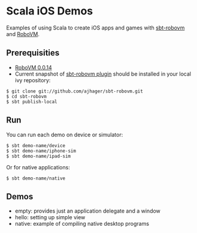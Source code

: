 Scala iOS Demos
===============

Examples of using Scala to create iOS apps and games with [sbt-robovm](https://github.com/ajhager/sbt-robovm) and [RoboVM](http://www.robovm.org/).

## Prerequisities

 * [RoboVM 0.0.14]()
 * Current snapshot of [sbt-robovm plugin](https://github.com/roboscala/sbt-robovm) should be installed in your local ivy repository:
```
$ git clone git://github.com/ajhager/sbt-robovm.git
$ cd sbt-robovm
$ sbt publish-local
```

## Run

You can run each demo on device or simulator:

    $ sbt demo-name/device
    $ sbt demo-name/iphone-sim
    $ sbt demo-name/ipad-sim

Or for native applications:
    
    $ sbt demo-name/native

## Demos

 * empty: provides just an application delegate and a window
 * hello: setting up simple view
 * native: example of compiling native desktop programs
